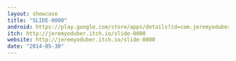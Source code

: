 ```yaml
---
layout: showcase
title: "SLIDE-0000"
android: https://play.google.com/store/apps/details?id=com.jeremyoduber.slide
itch: http://jeremyoduber.itch.io/slide-0000
website: http://jeremyoduber.itch.io/slide-0000
date: "2014-05-30"
---
```

